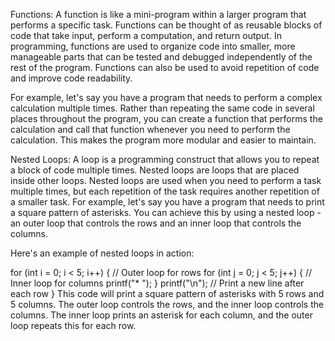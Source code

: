 Functions:
A function is like a mini-program within a larger program that performs a specific task. Functions can be thought of as reusable blocks of code that take input, perform a computation, and return output. In programming, functions are used to organize code into smaller, more manageable parts that can be tested and debugged independently of the rest of the program. Functions can also be used to avoid repetition of code and improve code readability.

For example, let's say you have a program that needs to perform a complex calculation multiple times. Rather than repeating the same code in several places throughout the program, you can create a function that performs the calculation and call that function whenever you need to perform the calculation. This makes the program more modular and easier to maintain.

Nested Loops:
A loop is a programming construct that allows you to repeat a block of code multiple times. Nested loops are loops that are placed inside other loops. Nested loops are used when you need to perform a task multiple times, but each repetition of the task requires another repetition of a smaller task. For example, let's say you have a program that needs to print a square pattern of asterisks. You can achieve this by using a nested loop - an outer loop that controls the rows and an inner loop that controls the columns.

Here's an example of nested loops in action:

for (int i = 0; i < 5; i++) {     // Outer loop for rows
  for (int j = 0; j < 5; j++) {   // Inner loop for columns
    printf("* ");
  }
  printf("\n");                   // Print a new line after each row
}
This code will print a square pattern of asterisks with 5 rows and 5 columns. The outer loop controls the rows, and the inner loop controls the columns. The inner loop prints an asterisk for each column, and the outer loop repeats this for each row.
